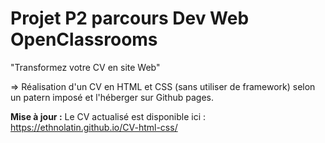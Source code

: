 # Projet P2 parcours Dev Web OpenClassrooms

"Transformez votre CV en site Web"

=> Réalisation d'un CV en HTML et CSS (sans utiliser de framework) selon un patern imposé et l'héberger sur Github pages.

**Mise à jour :**
Le CV actualisé est disponible ici : https://ethnolatin.github.io/CV-html-css/

